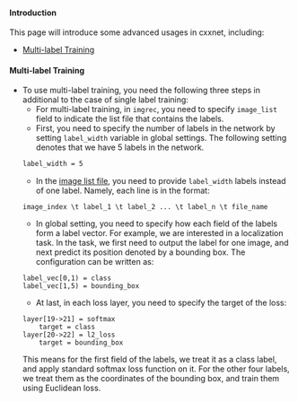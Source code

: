 #### Introduction
This page will introduce some advanced usages in cxxnet, including:
* [Multi-label Training](#multi-label-training)

#### Multi-label Training
* To use multi-label training, you need the following three steps in additional to the case of single label training:
	- For multi-label training, in ```imgrec```, you need to specify ```image_list``` field to indicate the list file that contains the labels.
	- First, you need to specify the number of labels in the network by setting ```label_width``` variable in global settings. The following setting denotes that we have 5 labels in the network.
	```bash
	label_width = 5
	```
	- In the [image list file](io.md#image-list-file), you need to provide ```label_width``` labels instead of one label. Namely, each line is in the format:
	```
	image_index \t label_1 \t label_2 ... \t label_n \t file_name
	```
	- In global setting, you need to specify how each field of the labels form a label vector. For example, we are interested in a localization task. In the task, we first need to output the label for one image, and next predict its position denoted by a bounding box. The configuration can be written as:
	```
	label_vec[0,1) = class
	label_vec[1,5) = bounding_box
	```
	- At last, in each loss layer, you need to specify the target of the loss:
	```
	layer[19->21] = softmax
		target = class
	layer[20->22] = l2_loss
		target = bounding_box
	```
	This means for the first field of the labels, we treat it as a class label, and apply standard softmax loss function on it. For the other four labels, we treat them as the coordinates of the bounding box, and train them using Euclidean loss.
	